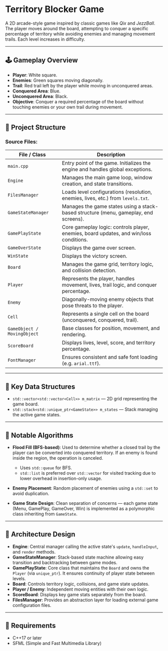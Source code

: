 # Territory Blocker Game

A 2D arcade-style game inspired by classic games like *Qix* and *JezzBall*. The player moves around the board, attempting to conquer a specific percentage of territory while avoiding enemies and managing movement trails. Each level increases in difficulty.

---

## 🕹️ Gameplay Overview

- **Player**: White square.
- **Enemies**: Green squares moving diagonally.
- **Trail**: Red trail left by the player while moving in unconquered areas.
- **Conquered Area**: Blue.
- **Unconquered Area**: Black.
- **Objective**: Conquer a required percentage of the board without touching enemies or your own trail during movement.

---

## 📁 Project Structure

### Source Files:

| File / Class         | Description |
|----------------------|-------------|
| `main.cpp`           | Entry point of the game. Initializes the engine and handles global exceptions. |
| `Engine`             | Manages the main game loop, window creation, and state transitions. |
| `FilesManager`       | Loads level configurations (resolution, enemies, lives, etc.) from `levels.txt`. |
| `GameStateManager`   | Manages the game states using a stack-based structure (menu, gameplay, end screens). |
| `GamePlayState`      | Core gameplay logic: controls player, enemies, board updates, and win/loss conditions. |
| `GameOverState`      | Displays the game over screen. |
| `WinState`           | Displays the victory screen. |
| `Board`              | Manages the game grid, territory logic, and collision detection. |
| `Player`             | Represents the player, handles movement, lives, trail logic, and conquer percentage. |
| `Enemy`              | Diagonally-moving enemy objects that pose threats to the player. |
| `Cell`               | Represents a single cell on the board (unconquered, conquered, trail). |
| `GameObject / MovingObject` | Base classes for position, movement, and rendering. |
| `ScoreBoard`         | Displays lives, level, score, and territory percentage. |
| `FontManager`        | Ensures consistent and safe font loading (e.g. `arial.ttf`). |

---

## 🧠 Key Data Structures

- `std::vector<std::vector<Cell>> m_matrix` — 2D grid representing the game board.
- `std::stack<std::unique_ptr<GameState>> m_states` — Stack managing the active game states.

---

## 🧮 Notable Algorithms

- **Flood Fill (BFS-based)**: Used to determine whether a closed trail by the player can be converted into conquered territory. If an enemy is found inside the region, the operation is canceled.
  - Uses `std::queue` for BFS.
  - `std::list` is preferred over `std::vector` for visited tracking due to lower overhead in insertion-only usage.
  
- **Enemy Placement**: Random placement of enemies using a `std::set` to avoid duplication.

- **Game State Design**: Clean separation of concerns — each game state (Menu, GamePlay, GameOver, Win) is implemented as a polymorphic class inheriting from `GameState`.

---

## 🧱 Architecture Design

- **Engine**: Central manager calling the active state's `update`, `handleInput`, and `render` methods.
- **GameStateManager**: Stack-based state machine allowing easy transition and backtracking between game modes.
- **GamePlayState**: Core class that maintains the `Board` and owns the `Player` (via `unique_ptr`). It ensures continuity of player state between levels.
- **Board**: Controls territory logic, collisions, and game state updates.
- **Player / Enemy**: Independent moving entities with their own logic.
- **ScoreBoard**: Displays key game stats separately from the board.
- **FilesManager**: Provides an abstraction layer for loading external game configuration files.

---

## 🧩 Requirements

- C++17 or later
- SFML (Simple and Fast Multimedia Library)
